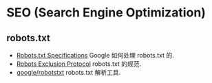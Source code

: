 # SEO (Search Engine Optimization)

## robots.txt

* [Robots.txt Specifications](https://developers.google.cn/search/reference/robots_txt) Google 如何处理 robots.txt 的.
* [Robots Exclusion Protocol](https://tools.ietf.org/html/draft-rep-wg-topic-00) robots.txt 的规范.
* [google/robotstxt](https://github.com/google/robotstxt) robots.txt 解析工具.
